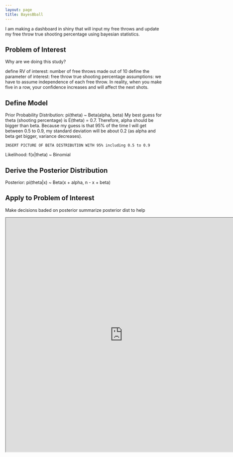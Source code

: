 ```yaml
---
layout: page
title: BayesBball
---
```

I am making a dashboard in shiny that will input my free throws and update my free throw true shooting percentage using bayesian statistics. 

## Problem of Interest
Why are we doing this study?
  
  define RV of interest: number of free throws made out of 10
  define the parameter of interest: free throw true shooting percentage
  assumptions: we have to assume independence of each free throw. In reality, when you make five in a row, your confidence increases and      will affect the next shots.
  
## Define Model
  
  Prior Probability Distribution: pi(theta) ~ Beta(alpha, beta)
    My best guess for theta (shooting percentage) is E(theta) = 0.7. Therefore, alpha should be bigger than beta. Because my guess is that 95% of the time I will get between 0.5 to 0.9, my standard deviation will be about 0.2 (as alpha and beta get bigger, variance decreases).  
    
    INSERT PICTURE OF BETA DISTRIBUTION WITH 95% including 0.5 to 0.9
    
  Likelihood: f(x|theta) ~ Binomial
  
## Derive the Posterior Distribution

  Posterior: pi(theta|x) ~ Beta(x + alpha, n - x + beta)
  
## Apply to Problem of Interest

  Make decisions baded on posterior
  summarize posterior dist to help
  

<iframe src="https://jonathan-chia.shinyapps.io/BayesBball/" style="width:750px; height: 750px;">
<embed src="https://jonathan-chia.shinyapps.io/BayesBball/" style="width:750px; height: 750px;">

  
